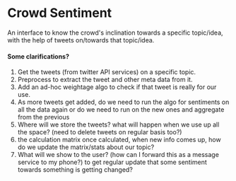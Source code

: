 # Crowd Sentiment
An interface to know the crowd's inclination towards a specific topic/idea, with the help of tweets on/towards that topic/idea.

#### Some clarifications? ####
1. Get the tweets (from twitter API services) on a specific topic.
2. Preprocess to extract the tweet and other meta data from it.
3. Add an ad-hoc weightage algo to check if that tweet is really for our use.
4. As more tweets get added, do we need to run the algo for sentiments on all the data again or do we need to run on the new ones and aggregate from the previous
5. Where will we store the tweets? what will happen when we use up all the space? (need to delete tweets on regular basis too?) 
6. the calculation matrix once calculated, when new info comes up, how do we update the matrix/stats about our topic?
7. What will we show to the user? (how can I forward this as a message service to my phone?) to get regular update that some sentiment towards something is getting changed?

